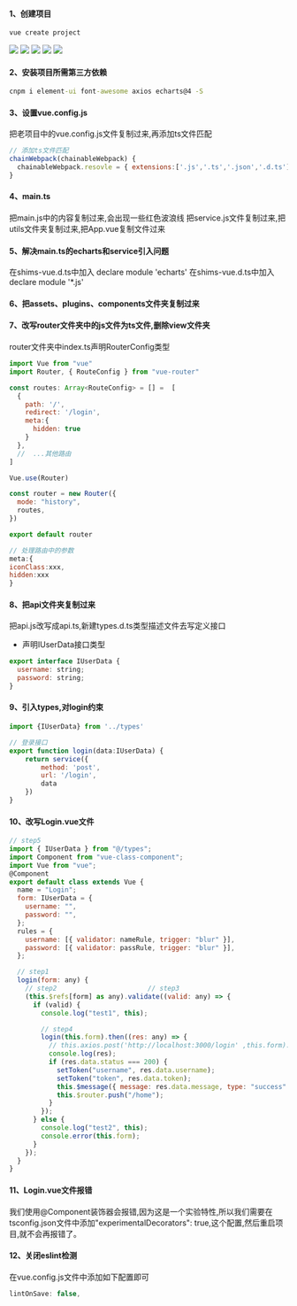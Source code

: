 #### 1、创建项目
```cmd
vue create project
```
<img src='./1.png' />
<img src='./2.png' />
<img src='./3.png' />
<img src='./4.png' />
<img src='./5.png' />

#### 2、安装项目所需第三方依赖
```cmd
cnpm i element-ui font-awesome axios echarts@4 -S
```

#### 3、设置vue.config.js
把老项目中的vue.config.js文件复制过来,再添加ts文件匹配
```js
// 添加ts文件匹配
chainWebpack(chainableWebpack) {
  chainableWebpack.resovle = { extensions:['.js','.ts','.json','.d.ts']}
}
```

#### 4、main.ts
把main.js中的内容复制过来,会出现一些红色波浪线
把service.js文件复制过来,把utils文件夹复制过来,把App.vue复制文件过来

#### 5、解决main.ts的echarts和service引入问题
在shims-vue.d.ts中加入 declare module 'echarts'
在shims-vue.d.ts中加入 declare module '*.js'

#### 6、把assets、plugins、components文件夹复制过来

#### 7、改写router文件夹中的js文件为ts文件,删除view文件夹
router文件夹中index.ts声明RouterConfig类型
```js
import Vue from "vue"
import Router, { RouteConfig } from "vue-router"

const routes: Array<RouteConfig> = [] =  [
  {
    path: '/',
    redirect: '/login',
    meta:{
      hidden: true
    }
  },
  //  ...其他路由
]

Vue.use(Router)

const router = new Router({
  mode: "history",
  routes,
})

export default router
```

```js
// 处理路由中的参数
meta:{
iconClass:xxx,
hidden:xxx
}
```

#### 8、把api文件夹复制过来
把api.js改写成api.ts,新建types.d.ts类型描述文件去写定义接口
* 声明IUserData接口类型
```js
export interface IUserData {
  username: string;
  password: string;
}
```

#### 9、引入types,对login约束
```js
import {IUserData} from '../types'

// 登录接口
export function login(data:IUserData) {
    return service({
        method: 'post',
        url: '/login',
        data
    })
}
```

#### 10、改写Login.vue文件
```js
// step5
import { IUserData } from "@/types";
import Component from "vue-class-component";
import Vue from "vue";
@Component
export default class extends Vue {
  name = "Login";
  form: IUserData = {
    username: "",
    password: "",
  };
  rules = {
    username: [{ validator: nameRule, trigger: "blur" }],
    password: [{ validator: passRule, trigger: "blur" }],
  };

  // step1
  login(form: any) {
    // step2                       // step3
    (this.$refs[form] as any).validate((valid: any) => {
      if (valid) {
        console.log("test1", this);

        // step4
        login(this.form).then((res: any) => {
          // this.axios.post('http://localhost:3000/login' ,this.form).then((res) => {
          console.log(res);
          if (res.data.status === 200) {
            setToken("username", res.data.username);
            setToken("token", res.data.token);
            this.$message({ message: res.data.message, type: "success" });
            this.$router.push("/home");
          }
        });
      } else {
        console.log("test2", this);
        console.error(this.form);
      }
    });
  }
}
```

#### 11、Login.vue文件报错
我们使用@Component装饰器会报错,因为这是一个实验特性,所以我们需要在tsconfig.json文件中添加"experimentalDecorators": true,这个配置,然后重启项目,就不会再报错了。

#### 12、关闭eslint检测
在vue.config.js文件中添加如下配置即可
```js
lintOnSave: false,
```
